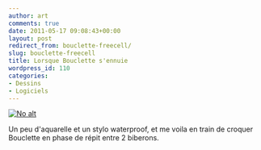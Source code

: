 ```yaml
---
author: art
comments: true
date: 2011-05-17 09:08:43+00:00
layout: post
redirect_from: bouclette-freecell/
slug: bouclette-freecell
title: Lorsque Bouclette s'ennuie
wordpress_id: 110
categories:
- Dessins
- Logiciels
---
```


<a href="https://static.irz.fr/2011/05/bouclette-MAB.png"><img alt="No alt" data-src="https://static.irz.fr/2011/05/bouclette-MAB.png" src="https://static.irz.fr/thumb.php?size=<100&crop=0&src=https://static.irz.fr/2011/05/bouclette-MAB.png" /></a>

Un peu d'aquarelle et un stylo waterproof, et me voila en train de croquer Bouclette en phase de répit entre 2 biberons.
